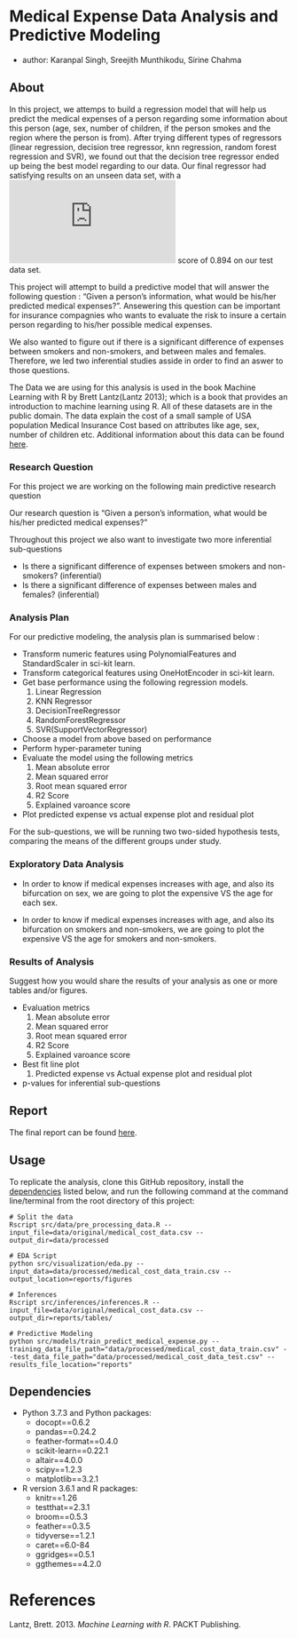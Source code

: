 
# Medical Expense Data Analysis and Predictive Modeling

  - author: Karanpal Singh, Sreejith Munthikodu, Sirine Chahma

## About

In this project, we attemps to build a regression model that will help
us predict the medical expenses of a person regarding some information
about this person (age, sex, number of children, if the person smokes
and the region where the person is from). After trying different types
of regressors (linear regression, decision tree regressor, knn
regression, random forest regression and SVR), we found out that the
decision tree regressor ended up being the best model regarding to our
data. Our final regressor had satisfying results on an unseen data set,
with a ![R^2](https://latex.codecogs.com/png.latex?R%5E2 "R^2") score of
0.894 on our test data set.

This project will attempt to build a predictive model that will answer
the following question : “Given a person’s information, what would be
his/her predicted medical expenses?”. Ansewering this question can be
important for insurance compagnies who wants to evaluate the risk to
insure a certain person regarding to his/her possible medical expenses.

We also wanted to figure out if there is a significant difference of
expenses between smokers and non-smokers, and between males and females.
Therefore, we led two inferential studies asside in order to find an
aswer to those questions.

The Data we are using for this analysis is used in the book Machine
Learning with R by Brett Lantz(Lantz 2013); which is a book that
provides an introduction to machine learning using R. All of these
datasets are in the public domain. The data explain the cost of a small
sample of USA population Medical Insurance Cost based on attributes like
age, sex, number of children etc. Additional information about this data
can be found
[here](https://gist.github.com/meperezcuello/82a9f1c1c473d6585e750ad2e3c05a41).

### Research Question

For this project we are working on the following main predictive
research question

Our research question is “Given a person’s information, what would be
his/her predicted medical expenses?”

Throughout this project we also want to investigate two more inferential
sub-questions

  - Is there a significant difference of expenses between smokers and
    non-smokers? (inferential)
  - Is there a significant difference of expenses between males and
    females? (inferential)

### Analysis Plan

For our predictive modeling, the analysis plan is summarised below :

  - Transform numeric features using PolynomialFeatures and
    StandardScaler in sci-kit learn.  
  - Transform categorical features using OneHotEncoder in sci-kit
    learn.  
  - Get base performance using the following regression models.
    1.  Linear Regression  
    2.  KNN Regressor  
    3.  DecisionTreeRegressor  
    4.  RandomForestRegressor  
    5.  SVR(SupportVectorRegressor)  
  - Choose a model from above based on performance  
  - Perform hyper-parameter tuning  
  - Evaluate the model using the following metrics
    1.  Mean absolute error  
    2.  Mean squared error  
    3.  Root mean squared error  
    4.  R2 Score  
    5.  Explained varoance score  
  - Plot predicted expense vs actual expense plot and residual plot

For the sub-questions, we will be running two two-sided hypothesis
tests, comparing the means of the different groups under study.

### Exploratory Data Analysis

  - In order to know if medical expenses increases with age, and also
    its bifurcation on sex, we are going to plot the expensive VS the
    age for each sex.

  - In order to know if medical expenses increases with age, and also
    its bifurcation on smokers and non-smokers, we are going to plot the
    expensive VS the age for smokers and non-smokers.

### Results of Analysis

Suggest how you would share the results of your analysis as one or more
tables and/or figures.

  - Evaluation metrics
    1.  Mean absolute error  
    2.  Mean squared error  
    3.  Root mean squared error  
    4.  R2 Score  
    5.  Explained varoance score  
  - Best fit line plot
    1.  Predicted expense vs Actual expense plot and residual plot  
  - p-values for inferential sub-questions

## Report

The final report can be found
[here](https://github.com/UBC-MDS/DSCI_522_group_401/blob/master/src/reports/medical_expense_analysis.md).

## Usage

To replicate the analysis, clone this GitHub repository, install the
[dependencies](#dependencies) listed below, and run the following
command at the command line/terminal from the root directory of this
project:

    # Split the data
    Rscript src/data/pre_processing_data.R --input_file=data/original/medical_cost_data.csv --output_dir=data/processed

    # EDA Script
    python src/visualization/eda.py --input_data=data/processed/medical_cost_data_train.csv --output_location=reports/figures

    # Inferences
    Rscript src/inferences/inferences.R --input_file=data/original/medical_cost_data.csv --output_dir=reports/tables/

    # Predictive Modeling
    python src/models/train_predict_medical_expense.py --training_data_file_path="data/processed/medical_cost_data_train.csv" --test_data_file_path="data/processed/medical_cost_data_test.csv" --results_file_location="reports"

## Dependencies

  - Python 3.7.3 and Python packages:
      - docopt==0.6.2
      - pandas==0.24.2
      - feather-format==0.4.0
      - scikit-learn==0.22.1
      - altair==4.0.0
      - scipy==1.2.3
      - matplotlib==3.2.1
  - R version 3.6.1 and R packages:
      - knitr==1.26
      - testthat==2.3.1
      - broom==0.5.3
      - feather==0.3.5
      - tidyverse==1.2.1
      - caret==6.0-84
      - ggridges==0.5.1
      - ggthemes==4.2.0

# References

<div id="refs" class="references">

<div id="ref-source">

Lantz, Brett. 2013. *Machine Learning with R*. PACKT Publishing.

</div>

</div>

